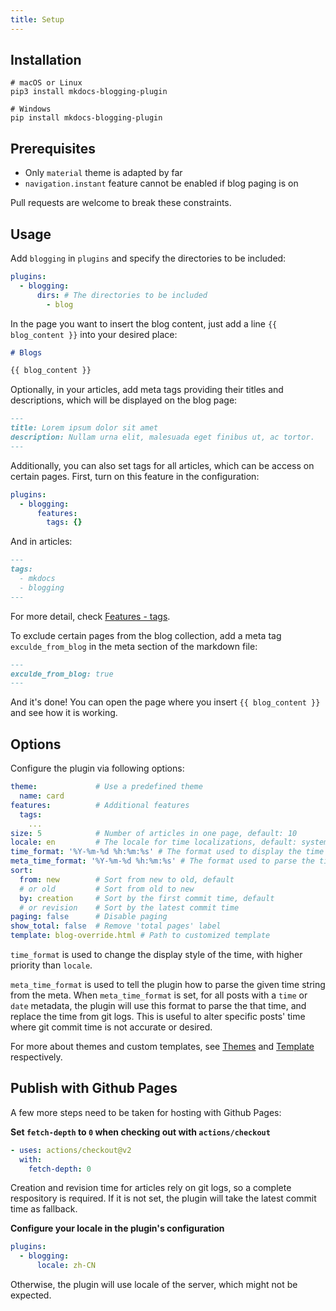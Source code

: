 ```yaml
---
title: Setup
---
```


## Installation

```shell
# macOS or Linux
pip3 install mkdocs-blogging-plugin

# Windows
pip install mkdocs-blogging-plugin
```

## Prerequisites

- Only `material` theme is adapted by far
- `navigation.instant` feature cannot be enabled if blog paging is on

Pull requests are welcome to break these constraints.

## Usage

Add `blogging` in `plugins` and specify the directories to be included:

``` yaml title="mkdocs.yml"
plugins:
  - blogging:
      dirs: # The directories to be included
        - blog
```

In the page you want to insert the blog content, just add a line `{{ blog_content }}` into your desired place:

```markdown title="blog index page"
# Blogs

{{ blog_content }}
```

Optionally, in your articles, add meta tags providing their titles and descriptions, which will be displayed on the blog page:

```markdown title="article"
---
title: Lorem ipsum dolor sit amet
description: Nullam urna elit, malesuada eget finibus ut, ac tortor.
---
```

Additionally, you can also set tags for all articles, which can be access on certain pages. First, turn on this feature in the configuration:

```yaml title="mkdocs.yml"
plugins:
  - blogging:
      features:
        tags: {}
```

And in articles:

```markdown title="article"
---
tags:
  - mkdocs
  - blogging
---
```

For more detail, check [Features - tags](features.md#tags).

To exclude certain pages from the blog collection, add a meta tag `exculde_from_blog` in the meta section of the markdown file:

```markdown title="article"
---
exculde_from_blog: true
---
```

And it's done! You can open the page where you insert `{{ blog_content }}` and see how it is working.

## Options

Configure the plugin via following options:

```yaml title="mkdocs.yml"
theme:             # Use a predefined theme
  name: card
features:          # Additional features
  tags:
    ...
size: 5            # Number of articles in one page, default: 10
locale: en         # The locale for time localizations, default: system's locale
time_format: '%Y-%m-%d %h:%m:%s' # The format used to display the time
meta_time_format: '%Y-%m-%d %h:%m:%s' # The format used to parse the time from meta
sort: 
  from: new        # Sort from new to old, default
  # or old         # Sort from old to new
  by: creation     # Sort by the first commit time, default
  # or revision    # Sort by the latest commit time
paging: false      # Disable paging
show_total: false  # Remove 'total pages' label
template: blog-override.html # Path to customized template
```

`time_format` is used to change the display style of the time, with higher priority than `locale`. 

`meta_time_format` is used to tell the plugin how to parse the given time string from the meta. 
When `meta_time_format` is set, for all posts with a `time` or `date` metadata, the plugin will
use this format to parse the that time, and replace the time from git logs. This is
useful to alter specific posts' time where git commit time is not accurate or desired.

For more about themes and custom templates, see [Themes](theme.md) and [Template](template.md) respectively.

## Publish with Github Pages

A few more steps need to be taken for hosting with Github Pages:

**Set `fetch-depth` to `0` when checking out with `actions/checkout`**

```yaml title="github action"
- uses: actions/checkout@v2
  with:
    fetch-depth: 0
```

Creation and revision time for articles rely on git logs, so a complete respository is required.
If it is not set, the plugin will take the latest commit time as fallback.

**Configure your locale in the plugin's configuration**

```yaml title="article"
plugins:
  - blogging:
      locale: zh-CN
```

Otherwise, the plugin will use locale of the server, which might not be expected.
